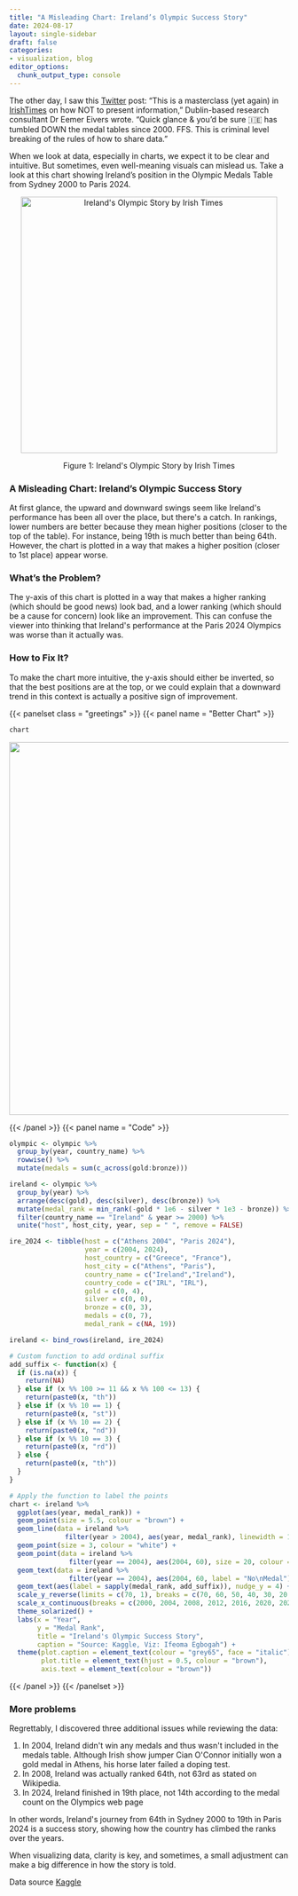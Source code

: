 ```yaml
---
title: "A Misleading Chart: Ireland’s Olympic Success Story"
date: 2024-08-17
layout: single-sidebar
draft: false
categories:
- visualization, blog
editor_options: 
  chunk_output_type: console
---
```





The other day, I saw this [Twitter](https://x.com/EemerEivers/status/1822239148519890981) post: “This is a masterclass (yet again) in [IrishTimes](https://x.com/IrishTimes) on how NOT to present information,” Dublin-based research consultant Dr Eemer Eivers wrote. “Quick glance & you’d be sure 🇮🇪 has tumbled DOWN the medal tables since 2000. FFS. This is criminal level breaking of the rules of how to share data.”

When we look at data, especially in charts, we expect it to be clear and intuitive. But sometimes, even well-meaning visuals can mislead us. Take a look at this chart showing Ireland’s position in the Olympic Medals Table from Sydney 2000 to Paris 2024.

<div class="figure" style="text-align: center">
<img src="/blog/Bad-Chart/Bad-Chart_files/figure-html/unnamed-chunk-2-1.png" alt="Ireland's Olympic Story by Irish Times" width="462" />
<p class="caption"><span id="fig:unnamed-chunk-2"></span>Figure 1: Ireland's Olympic Story by Irish Times</p>
</div>


### A Misleading Chart: Ireland’s Olympic Success Story

At first glance, the upward and downward swings seem like Ireland's performance has been all over the place, but there's a catch. In rankings, lower numbers are better because they mean higher positions (closer to the top of the table). For instance, being 19th is much better than being 64th. However, the chart is plotted in a way that makes a higher position (closer to 1st place) appear worse. 


### What’s the Problem?

The y-axis of this chart is plotted in a way that makes a higher ranking (which should be good news) look bad, and a lower ranking (which should be a cause for concern) look like an improvement. This can confuse the viewer into thinking that Ireland's performance at the Paris 2024 Olympics was worse than it actually was.

### How to Fix It?

To make the chart more intuitive, the y-axis should either be inverted, so that the best positions are at the top, or we could explain that a downward trend in this context is actually a positive sign of improvement.




{{< panelset class = "greetings" >}}
{{< panel name = "Better Chart" >}}


```r
chart
```

<img src="/blog/Bad-Chart/Bad-Chart_files/figure-html/unnamed-chunk-3-1.png" width="672" />


{{< /panel >}}
{{< panel name = "Code" >}}

```r
olympic <- olympic %>% 
  group_by(year, country_name) %>% 
  rowwise() %>% 
  mutate(medals = sum(c_across(gold:bronze)))

ireland <- olympic %>% 
  group_by(year) %>% 
  arrange(desc(gold), desc(silver), desc(bronze)) %>%
  mutate(medal_rank = min_rank(-gold * 1e6 - silver * 1e3 - bronze)) %>%
  filter(country_name == "Ireland" & year >= 2000) %>% 
  unite("host", host_city, year, sep = " ", remove = FALSE) 

ire_2024 <- tibble(host = c("Athens 2004", "Paris 2024"),
                   year = c(2004, 2024),
                   host_country = c("Greece", "France"),
                   host_city = c("Athens", "Paris"),
                   country_name = c("Ireland","Ireland"),
                   country_code = c("IRL", "IRL"),
                   gold = c(0, 4),
                   silver = c(0, 0),
                   bronze = c(0, 3),
                   medals = c(0, 7),
                   medal_rank = c(NA, 19))

ireland <- bind_rows(ireland, ire_2024)

# Custom function to add ordinal suffix
add_suffix <- function(x) {
  if (is.na(x)) {
    return(NA)
  } else if (x %% 100 >= 11 && x %% 100 <= 13) {
    return(paste0(x, "th"))
  } else if (x %% 10 == 1) {
    return(paste0(x, "st"))
  } else if (x %% 10 == 2) {
    return(paste0(x, "nd"))
  } else if (x %% 10 == 3) {
    return(paste0(x, "rd"))
  } else {
    return(paste0(x, "th"))
  }
}

# Apply the function to label the points
chart <- ireland %>%
  ggplot(aes(year, medal_rank)) +
  geom_point(size = 5.5, colour = "brown") +
  geom_line(data = ireland %>%
              filter(year > 2004), aes(year, medal_rank), linewidth = 1, colour = "brown") +
  geom_point(size = 3, colour = "white") +
  geom_point(data = ireland %>%
               filter(year == 2004), aes(2004, 60), size = 20, colour = "white") +
  geom_text(data = ireland %>%
               filter(year == 2004), aes(2004, 60, label = "No\nMedal"), nudge_y = 1.2) +
  geom_text(aes(label = sapply(medal_rank, add_suffix)), nudge_y = 4) +
  scale_y_reverse(limits = c(70, 1), breaks = c(70, 60, 50, 40, 30, 20, 10, 1)) +
  scale_x_continuous(breaks = c(2000, 2004, 2008, 2012, 2016, 2020, 2024), labels = c("Sydney\n2000", "Athens\n2004", "Beijing\n2008", "London\n2012", "Rio de Janeiro\n2016", "Tokyo\n2020", "Paris\n2024")) +
  theme_solarized() +
  labs(x = "Year",
       y = "Medal Rank",
       title = "Ireland's Olympic Success Story",
       caption = "Source: Kaggle, Viz: Ifeoma Egbogah") +
  theme(plot.caption = element_text(colour = "grey65", face = "italic"),
        plot.title = element_text(hjust = 0.5, colour = "brown"),
        axis.text = element_text(colour = "brown"))
```
{{< /panel >}}
{{< /panelset >}}

### More problems

Regrettably, I discovered three additional issues while reviewing the data:

1. In 2004, Ireland didn't win any medals and thus wasn't included in the medals table. Although Irish show jumper Cian O'Connor initially won a gold medal in Athens, his horse later failed a doping test.
2. In 2008, Ireland was actually ranked 64th, not 63rd as stated on Wikipedia.
3. In 2024, Ireland finished in 19th place, not 14th according to the medal  count on the Olympics web page

In other words, Ireland's journey from 64th in Sydney 2000 to 19th in Paris 2024 is a success story, showing how the country has climbed the ranks over the years. 

When visualizing data, clarity is key, and sometimes, a small adjustment can make a big difference in how the story is told.

Data source [Kaggle](https://www.kaggle.com/datasets/ramontanoeiro/summer-olympic-medals-1986-2020) 
